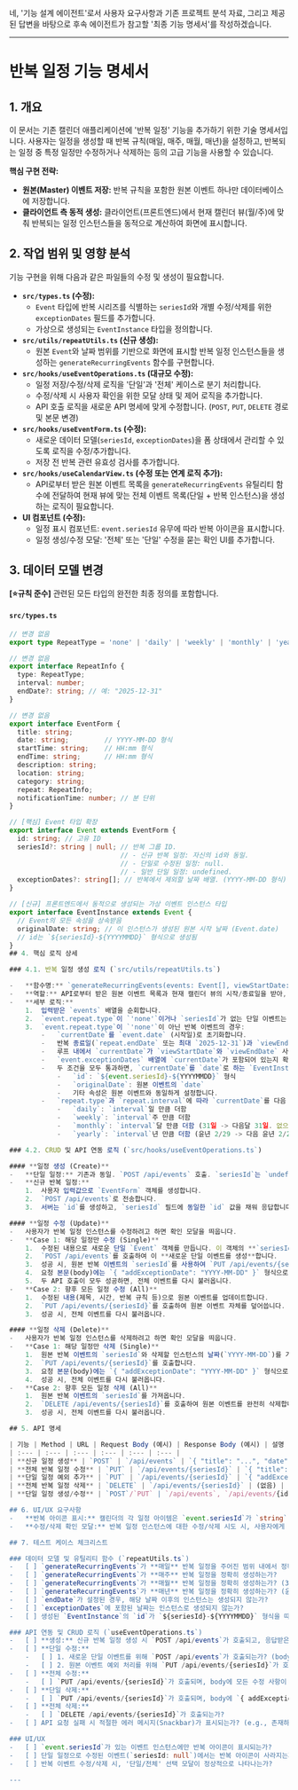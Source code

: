 네, '기능 설계 에이전트'로서 사용자 요구사항과 기존 프로젝트 분석 자료, 그리고 제공된 답변을 바탕으로 후속 에이전트가 참고할 '최종 기능 명세서'를 작성하겠습니다.

---

# 반복 일정 기능 명세서

## 1. 개요

이 문서는 기존 캘린더 애플리케이션에 '반복 일정' 기능을 추가하기 위한 기술 명세서입니다. 사용자는 일정을 생성할 때 반복 규칙(매일, 매주, 매월, 매년)을 설정하고, 반복되는 일정 중 특정 일정만 수정하거나 삭제하는 등의 고급 기능을 사용할 수 있습니다.

**핵심 구현 전략:**

- **원본(Master) 이벤트 저장:** 반복 규칙을 포함한 원본 이벤트 하나만 데이터베이스에 저장합니다.
- **클라이언트 측 동적 생성:** 클라이언트(프론트엔드)에서 현재 캘린더 뷰(월/주)에 맞춰 반복되는 일정 인스턴스들을 동적으로 계산하여 화면에 표시합니다.

## 2. 작업 범위 및 영향 분석

기능 구현을 위해 다음과 같은 파일들의 수정 및 생성이 필요합니다.

- **`src/types.ts` (수정):**
  - `Event` 타입에 반복 시리즈를 식별하는 `seriesId`와 개별 수정/삭제를 위한 `exceptionDates` 필드를 추가합니다.
  - 가상으로 생성되는 `EventInstance` 타입을 정의합니다.
- **`src/utils/repeatUtils.ts` (신규 생성):**
  - 원본 `Event`와 날짜 범위를 기반으로 화면에 표시할 반복 일정 인스턴스들을 생성하는 `generateRecurringEvents` 함수를 구현합니다.
- **`src/hooks/useEventOperations.ts` (대규모 수정):**
  - 일정 저장/수정/삭제 로직을 '단일'과 '전체' 케이스로 분기 처리합니다.
  - 수정/삭제 시 사용자 확인을 위한 모달 상태 및 제어 로직을 추가합니다.
  - API 호출 로직을 새로운 API 명세에 맞게 수정합니다. (`POST`, `PUT`, `DELETE` 경로 및 본문 변경)
- **`src/hooks/useEventForm.ts` (수정):**
  - 새로운 데이터 모델(`seriesId`, `exceptionDates`)을 폼 상태에서 관리할 수 있도록 로직을 수정/추가합니다.
  - 저장 전 반복 관련 유효성 검사를 추가합니다.
- **`src/hooks/useCalendarView.ts` (수정 또는 연계 로직 추가):**
  - API로부터 받은 원본 이벤트 목록을 `generateRecurringEvents` 유틸리티 함수에 전달하여 현재 뷰에 맞는 전체 이벤트 목록(단일 + 반복 인스턴스)을 생성하는 로직이 필요합니다.
- **UI 컴포넌트 (수정):**
  - 일정 표시 컴포넌트: `event.seriesId` 유무에 따라 반복 아이콘을 표시합니다.
  - 일정 생성/수정 모달: '전체' 또는 '단일' 수정을 묻는 확인 UI를 추가합니다.

## 3. 데이터 모델 변경

**[⭐규칙 준수]** 관련된 모든 타입의 완전한 최종 정의를 포함합니다.

#### `src/types.ts`

```typescript
// 변경 없음
export type RepeatType = 'none' | 'daily' | 'weekly' | 'monthly' | 'yearly';

// 변경 없음
export interface RepeatInfo {
  type: RepeatType;
  interval: number;
  endDate?: string; // 예: "2025-12-31"
}

// 변경 없음
export interface EventForm {
  title: string;
  date: string;         // YYYY-MM-DD 형식
  startTime: string;    // HH:mm 형식
  endTime: string;      // HH:mm 형식
  description: string;
  location: string;
  category: string;
  repeat: RepeatInfo;
  notificationTime: number; // 분 단위
}

// [핵심] Event 타입 확장
export interface Event extends EventForm {
  id: string; // 고유 ID
  seriesId?: string | null; // 반복 그룹 ID.
                            // - 신규 반복 일정: 자신의 id와 동일.
                            // - 단일로 수정된 일정: null.
                            // - 일반 단일 일정: undefined.
  exceptionDates?: string[]; // 반복에서 제외할 날짜 배열. (YYYY-MM-DD 형식)
}

// [신규] 프론트엔드에서 동적으로 생성되는 가상 이벤트 인스턴스 타입
export interface EventInstance extends Event {
  // Event의 모든 속성을 상속받음
  originalDate: string; // 이 인스턴스가 생성된 원본 시작 날짜 (Event.date)
  // id는 `${seriesId}-${YYYYMMDD}` 형식으로 생성됨
}
## 4. 핵심 로직 상세

### 4.1. 반복 일정 생성 로직 (`src/utils/repeatUtils.ts`)

-   **함수명:** `generateRecurringEvents(events: Event[], viewStartDate: Date, viewEndDate: Date): EventInstance[]`
-   **역할:** API로부터 받은 원본 이벤트 목록과 현재 캘린더 뷰의 시작/종료일을 받아, 화면에 표시되어야 할 모든 `EventInstance` 배열을 반환합니다.
-   **세부 로직:**
    1.  입력받은 `events` 배열을 순회합니다.
    2.  `event.repeat.type`이 `'none'`이거나 `seriesId`가 없는 단일 이벤트는 그대로 결과 배열에 추가합니다.
    3.  `event.repeat.type`이 `'none'`이 아닌 반복 이벤트의 경우:
        -   `currentDate`를 `event.date` (시작일)로 초기화합니다.
        -   반복 종료일(`repeat.endDate` 또는 최대 `2025-12-31`)과 `viewEndDate` 중 더 빠른 날짜까지 루프를 돕니다.
        -   루프 내에서 `currentDate`가 `viewStartDate`와 `viewEndDate` 사이에 있는지 확인합니다.
        -   `event.exceptionDates` 배열에 `currentDate`가 포함되어 있는지 확인합니다.
        -   두 조건을 모두 통과하면, `currentDate`를 `date`로 하는 `EventInstance` 객체를 생성하여 결과 배열에 추가합니다.
            -   `id`: `${event.seriesId}-${YYYYMMDD}` 형식
            -   `originalDate`: 원본 이벤트의 `date`
            -   기타 속성은 원본 이벤트와 동일하게 설정합니다.
        -   `repeat.type`과 `repeat.interval`에 따라 `currentDate`를 다음 날짜로 증가시킵니다.
            -   `daily`: `interval`일 만큼 더함
            -   `weekly`: `interval`주 만큼 더함
            -   `monthly`: `interval`달 만큼 더함 (31일 -> 다음달 31일. 없으면 생성 안함)
            -   `yearly`: `interval`년 만큼 더함 (윤년 2/29 -> 다음 윤년 2/29)

### 4.2. CRUD 및 API 연동 로직 (`src/hooks/useEventOperations.ts`)

#### **일정 생성 (Create)**
-   **단일 일정:** 기존과 동일. `POST /api/events` 호출. `seriesId`는 `undefined`.
-   **신규 반복 일정:**
    1.  사용자 입력값으로 `EventForm` 객체를 생성합니다.
    2.  `POST /api/events`로 전송합니다.
    3.  서버는 `id`를 생성하고, `seriesId` 필드에 동일한 `id` 값을 채워 응답합니다.

#### **일정 수정 (Update)**
-   사용자가 반복 일정 인스턴스를 수정하려고 하면 확인 모달을 띄웁니다.
-   **Case 1: 해당 일정만 수정 (Single)**
    1.  수정된 내용으로 새로운 단일 `Event` 객체를 만듭니다. 이 객체의 **`seriesId`는 `null`로 설정**합니다.
    2.  `POST /api/events`를 호출하여 이 **새로운 단일 이벤트를 생성**합니다.
    3.  성공 시, 원본 반복 이벤트의 `seriesId`를 사용하여 `PUT /api/events/{seriesId}`를 호출합니다.
    4.  요청 본문(body)에는 `{ "addExceptionDate": "YYYY-MM-DD" }` 형식으로 수정된 날짜를 포함하여 예외 처리를 요청합니다.
    5.  두 API 호출이 모두 성공하면, 전체 이벤트를 다시 불러옵니다.
-   **Case 2: 향후 모든 일정 수정 (All)**
    1.  수정된 내용(제목, 시간, 반복 규칙 등)으로 원본 이벤트를 업데이트합니다.
    2.  `PUT /api/events/{seriesId}`를 호출하여 원본 이벤트 자체를 덮어씁니다.
    3.  성공 시, 전체 이벤트를 다시 불러옵니다.

#### **일정 삭제 (Delete)**
-   사용자가 반복 일정 인스턴스를 삭제하려고 하면 확인 모달을 띄웁니다.
-   **Case 1: 해당 일정만 삭제 (Single)**
    1.  원본 반복 이벤트의 `seriesId`와 삭제할 인스턴스의 날짜(`YYYY-MM-DD`)를 가져옵니다.
    2.  `PUT /api/events/{seriesId}`를 호출합니다.
    3.  요청 본문(body)에는 `{ "addExceptionDate": "YYYY-MM-DD" }` 형식으로 삭제할 날짜를 포함하여 예외 처리를 요청합니다.
    4.  성공 시, 전체 이벤트를 다시 불러옵니다.
-   **Case 2: 향후 모든 일정 삭제 (All)**
    1.  원본 반복 이벤트의 `seriesId`를 가져옵니다.
    2.  `DELETE /api/events/{seriesId}`를 호출하여 원본 이벤트를 완전히 삭제합니다.
    3.  성공 시, 전체 이벤트를 다시 불러옵니다.

## 5. API 명세

| 기능 | Method | URL | Request Body (예시) | Response Body (예시) | 설명 |
| :--- | :--- | :--- | :--- | :--- | :--- |
| **신규 일정 생성** | `POST` | `/api/events` | `{ "title": "...", "date": "...", "repeat": { "type": "daily", ... } }` | `201 OK`, 생성된 Event 객체 | 반복일 경우 서버에서 `id`와 `seriesId`를 동일하게 설정하여 반환 |
| **전체 반복 일정 수정** | `PUT` | `/api/events/{seriesId}` | `{ "title": "수정된 제목", "repeat": { ... }, ... }` | `200 OK`, 수정된 Event 객체 | `seriesId`를 기준으로 원본 이벤트를 통째로 수정 |
| **단일 일정 예외 추가** | `PUT` | `/api/events/{seriesId}` | `{ "addExceptionDate": "2024-08-15" }` | `200 OK`, 수정된 Event 객체 | 단일 수정/삭제 시 원본에 예외 날짜를 추가. **다른 필드와 함께 보낼 수 없음** |
| **전체 반복 일정 삭제** | `DELETE` | `/api/events/{seriesId}` | (없음) | `204 No Content` | `seriesId`를 기준으로 원본 이벤트를 삭제 |
| **단일 일정 생성/수정** | `POST`/`PUT` | `/api/events`, `/api/events/{id}` | `{ "title": "...", "seriesId": null, ... }` | `201`/`200`, Event 객체 | 일반 단일 일정 CRUD. 반복 일정에서 단일 수정된 이벤트 생성 시 `seriesId: null`로 `POST` |

## 6. UI/UX 요구사항
-   **반복 아이콘 표시:** 캘린더의 각 일정 아이템은 `event.seriesId`가 `string` 타입이고 길이가 0보다 클 경우 반복 아이콘을 표시해야 합니다. (`seriesId`가 `undefined` 또는 `null`인 경우는 표시하지 않음)
-   **수정/삭제 확인 모달:** 반복 일정 인스턴스에 대한 수정/삭제 시도 시, 사용자에게 "해당 일정만" 처리할지 "향후 모든 일정"을 처리할지 명확하게 묻는 모달창을 제공해야 합니다.

## 7. 테스트 케이스 체크리스트

### 데이터 모델 및 유틸리티 함수 (`repeatUtils.ts`)
-   [ ] `generateRecurringEvents`가 **매일** 반복 일정을 주어진 범위 내에서 정확히 생성하는가? (interval: 1, 2...)
-   [ ] `generateRecurringEvents`가 **매주** 반복 일정을 정확히 생성하는가?
-   [ ] `generateRecurringEvents`가 **매월** 반복 일정을 정확히 생성하는가? (31일 시작 -> 30일인 달에는 생성 X)
-   [ ] `generateRecurringEvents`가 **매년** 반복 일정을 정확히 생성하는가? (윤년 2월 29일 처리)
-   [ ] `endDate`가 설정된 경우, 해당 날짜 이후의 인스턴스는 생성되지 않는가?
-   [ ] `exceptionDates`에 포함된 날짜는 인스턴스로 생성되지 않는가?
-   [ ] 생성된 `EventInstance`의 `id`가 `${seriesId}-${YYYYMMDD}` 형식을 따르는가?

### API 연동 및 CRUD 로직 (`useEventOperations.ts`)
-   [ ] **생성:** 신규 반복 일정 생성 시 `POST /api/events`가 호출되고, 응답받은 데이터의 `id`와 `seriesId`가 동일한가?
-   [ ] **단일 수정:**
    -   [ ] 1. 새로운 단일 이벤트를 위해 `POST /api/events`가 호출되는가? (body에 `seriesId: null` 포함)
    -   [ ] 2. 원본 이벤트 예외 처리를 위해 `PUT /api/events/{seriesId}`가 호출되는가? (body에 `addExceptionDate` 포함)
-   [ ] **전체 수정:**
    -   [ ] `PUT /api/events/{seriesId}`가 호출되며, body에 모든 수정 사항이 포함되는가?
-   [ ] **단일 삭제:**
    -   [ ] `PUT /api/events/{seriesId}`가 호출되며, body에 `{ addExceptionDate: "..." }`가 포함되는가?
-   [ ] **전체 삭제:**
    -   [ ] `DELETE /api/events/{seriesId}`가 호출되는가?
-   [ ] API 요청 실패 시 적절한 에러 메시지(Snackbar)가 표시되는가? (e.g., 존재하지 않는 seriesId로 요청 시 404 처리)

### UI/UX
-   [ ] `event.seriesId`가 있는 이벤트 인스턴스에만 반복 아이콘이 표시되는가?
-   [ ] 단일 일정으로 수정된 이벤트(`seriesId: null`)에서는 반복 아이콘이 사라지는가?
-   [ ] 반복 이벤트 수정/삭제 시, '단일/전체' 선택 모달이 정상적으로 나타나는가?

---
```

